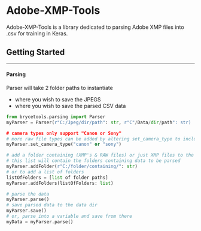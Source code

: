# Adobe-XMP-Tools

Adobe-XMP-Tools is a library dedicated to parsing Adobe XMP files into .csv for training in Keras.

## Getting Started
---
#### Parsing
Parser will take 2 folder paths to instantiate
- where you wish to save the JPEGS
- where you wish to save the parsed CSV data

```python
from brycetools.parsing import Parser
myParser = Parser(r"C:/Jpeg/dir/path": str, r"C"/Data/dir/path": str)

# camera types only support "Canon or Sony"
# more raw file types can be added by altering set_camera_type to include file extenions of any brand
myParser.set_camera_type("canon" or "sony")

# add a folder containing (XMP's & RAW files) or just XMP files to the folders list
# this list will contain the folders containing data to be parsed
myParser.addFolder(r"C:/folder/containing/": str)
# or to add a list of folders
listOfFolders = [list of folder paths]
myParser.addFolders(listOfFolders: list)

# parse the data
myParser.parse()
# save parsed data to the data dir
myParser.save()
# or, parse into a variable and save from there
myData = myParser.parse()
```
